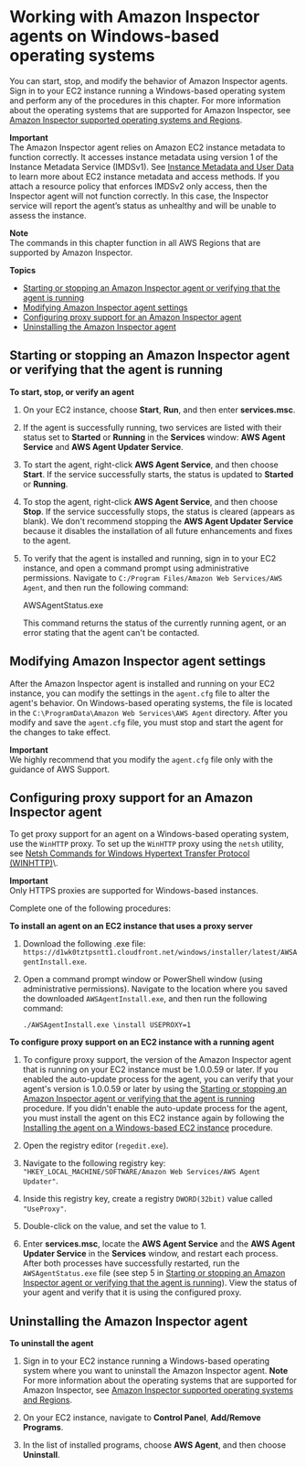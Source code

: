 # Working with Amazon Inspector agents on Windows\-based operating systems<a name="inspector_agents-on-win"></a>

You can start, stop, and modify the behavior of Amazon Inspector agents\. Sign in to your EC2 instance running a Windows\-based operating system and perform any of the procedures in this chapter\. For more information about the operating systems that are supported for Amazon Inspector, see [Amazon Inspector supported operating systems and Regions](inspector_supported_os_regions.md)\.

**Important**  
The Amazon Inspector agent relies on Amazon EC2 instance metadata to function correctly\. It accesses instance metadata using version 1 of the Instance Metadata Service \(IMDSv1\)\. See [Instance Metadata and User Data](https://docs.aws.amazon.com/AWSEC2/latest/UserGuide/ec2-instance-metadata.html) to learn more about EC2 instance metadata and access methods\. If you attach a resource policy that enforces IMDSv2 only access, then the Inspector agent will not function correctly\. In this case, the Inspector service will report the agent’s status as unhealthy and will be unable to assess the instance\.

**Note**  
The commands in this chapter function in all AWS Regions that are supported by Amazon Inspector\.

**Topics**
+ [Starting or stopping an Amazon Inspector agent or verifying that the agent is running](#stop-start-windows)
+ [Modifying Amazon Inspector agent settings](#inspector-agent-modify-settings)
+ [Configuring proxy support for an Amazon Inspector agent](#inspector-agent-proxy)
+ [Uninstalling the Amazon Inspector agent](#uninstall-windows)

## Starting or stopping an Amazon Inspector agent or verifying that the agent is running<a name="stop-start-windows"></a>

**To start, stop, or verify an agent**

1. On your EC2 instance, choose **Start**, **Run**, and then enter **services\.msc**\.

1. If the agent is successfully running, two services are listed with their status set to **Started** or **Running** in the **Services** window: **AWS Agent Service** and **AWS Agent Updater Service**\.

1. To start the agent, right\-click **AWS Agent Service**, and then choose **Start**\. If the service successfully starts, the status is updated to **Started** or **Running**\.

1. To stop the agent, right\-click **AWS Agent Service**, and then choose **Stop**\. If the service successfully stops, the status is cleared \(appears as blank\)\. We don't recommend stopping the **AWS Agent Updater Service** because it disables the installation of all future enhancements and fixes to the agent\.

1. To verify that the agent is installed and running, sign in to your EC2 instance, and open a command prompt using administrative permissions\. Navigate to `C:/Program Files/Amazon Web Services/AWS Agent`, and then run the following command:

   AWSAgentStatus\.exe

   This command returns the status of the currently running agent, or an error stating that the agent can't be contacted\.

## Modifying Amazon Inspector agent settings<a name="inspector-agent-modify-settings"></a>

After the Amazon Inspector agent is installed and running on your EC2 instance, you can modify the settings in the `agent.cfg` file to alter the agent's behavior\. On Windows\-based operating systems, the file is located in the `C:\ProgramData\Amazon Web Services\AWS Agent` directory\. After you modify and save the `agent.cfg` file, you must stop and start the agent for the changes to take effect\.

**Important**  
We highly recommend that you modify the `agent.cfg` file only with the guidance of AWS Support\.

## Configuring proxy support for an Amazon Inspector agent<a name="inspector-agent-proxy"></a>

To get proxy support for an agent on a Windows\-based operating system, use the `WinHTTP` proxy\. To set up the `WinHTTP` proxy using the `netsh` utility, see [Netsh Commands for Windows Hypertext Transfer Protocol \(WINHTTP\)](https://docs.microsoft.com/en-us/previous-versions/windows/it-pro/windows-server-2008-R2-and-2008/cc731131(v=ws.10))\.

**Important**  
Only HTTPS proxies are supported for Windows\-based instances\.

Complete one of the following procedures:

**To install an agent on an EC2 instance that uses a proxy server**

1. Download the following \.exe file: `https://d1wk0tztpsntt1.cloudfront.net/windows/installer/latest/AWSAgentInstall.exe`\.

1. Open a command prompt window or PowerShell window \(using administrative permissions\)\. Navigate to the location where you saved the downloaded `AWSAgentInstall.exe`, and then run the following command:

   `./AWSAgentInstall.exe \install USEPROXY=1`

**To configure proxy support on an EC2 instance with a running agent**

1. To configure proxy support, the version of the Amazon Inspector agent that is running on your EC2 instance must be 1\.0\.0\.59 or later\. If you enabled the auto\-update process for the agent, you can verify that your agent's version is 1\.0\.0\.59 or later by using the [Starting or stopping an Amazon Inspector agent or verifying that the agent is running](#stop-start-windows) procedure\. If you didn't enable the auto\-update process for the agent, you must install the agent on this EC2 instance again by following the [Installing the agent on a Windows\-based EC2 instance](inspector_installing-uninstalling-agents.md#install-windows) procedure\.

1. Open the registry editor \(`regedit.exe`\)\.

1. Navigate to the following registry key: `"HKEY_LOCAL_MACHINE/SOFTWARE/Amazon Web Services/AWS Agent Updater"`\.

1. Inside this registry key, create a registry `DWORD(32bit)` value called `"UseProxy"`\.

1. Double\-click on the value, and set the value to 1\.

1. Enter **services\.msc**, locate the **AWS Agent Service** and the **AWS Agent Updater Service** in the **Services** window, and restart each process\. After both processes have successfully restarted, run the `AWSAgentStatus.exe` file \(see step 5 in [Starting or stopping an Amazon Inspector agent or verifying that the agent is running](#stop-start-windows)\)\. View the status of your agent and verify that it is using the configured proxy\.

## Uninstalling the Amazon Inspector agent<a name="uninstall-windows"></a>

**To uninstall the agent**

1. Sign in to your EC2 instance running a Windows\-based operating system where you want to uninstall the Amazon Inspector agent\.
**Note**  
For more information about the operating systems that are supported for Amazon Inspector, see [Amazon Inspector supported operating systems and Regions](inspector_supported_os_regions.md)\.

1. On your EC2 instance, navigate to **Control Panel**, **Add/Remove Programs**\.

1. In the list of installed programs, choose **AWS Agent**, and then choose **Uninstall**\.